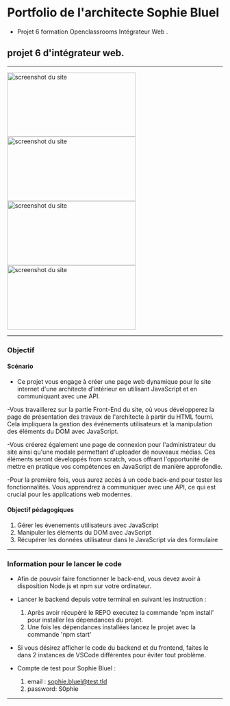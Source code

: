 # Portfolio de l'architecte Sophie Bluel

- Projet 6 formation Openclassrooms Intégrateur Web .

## projet 6 d'intégrateur web.

---

<img alt="screenshot du site" src="/assets/Img Readme/screen site.png" width="300" height="150">
<img alt="screenshot du site" src="/assets/Img Readme/screen modale1.png" width="300" height="150"> 
<img alt="screenshot du site" src="/assets/Img Readme/screen modal2.png" width="300" height="150">
<img alt="screenshot du site" src="/assets/Img Readme/screen login.png" width="300" height="150">

---

### Objectif

#### Scénario

- Ce projet vous engage à créer une page web dynamique pour le site internet d'une architecte d'intérieur en utilisant JavaScript et en communiquant avec une API.

-Vous travaillerez sur la partie Front-End du site, où vous développerez la page de présentation des travaux de l'architecte à partir du HTML fourni. Cela impliquera la gestion des événements utilisateurs et la manipulation des éléments du DOM avec JavaScript.

-Vous créerez également une page de connexion pour l'administrateur du site ainsi qu'une modale permettant d'uploader de nouveaux médias.
Ces éléments seront développés from scratch, vous offrant l'opportunité de mettre en pratique vos compétences en JavaScript de manière approfondie.

-Pour la première fois, vous aurez accès à un code back-end pour tester les fonctionnalités. Vous apprendrez à communiquer avec une API, ce qui est crucial pour les applications web modernes.

#### Objectif pédagogiques

1. Gérer les évenements utilisateurs avec JavaScript
2. Manipuler les éléments du DOM avec JavScript
3. Récupérer les données utilisateur dans le JavaScript via des formulaire

---

### Information pour le lancer le code

- Afin de pouvoir faire fonctionner le back-end, vous devez avoir à disposition Node.js et npm sur votre ordinateur.

- Lancer le backend depuis votre terminal en suivant les instruction :

  1. Après avoir récupéré le REPO executez la commande 'npm install' pour installer les dépendances du projet.
  2. Une fois les dépendances installées lancez le projet avec la commande 'npm start'

- Si vous désirez afficher le code du backend et du frontend, faites le dans 2 instances de VSCode différentes pour éviter tout problème.

- Compte de test pour Sophie Bluel :
  1. email : sophie.bluel@test.tld
  2. password: S0phie

---
